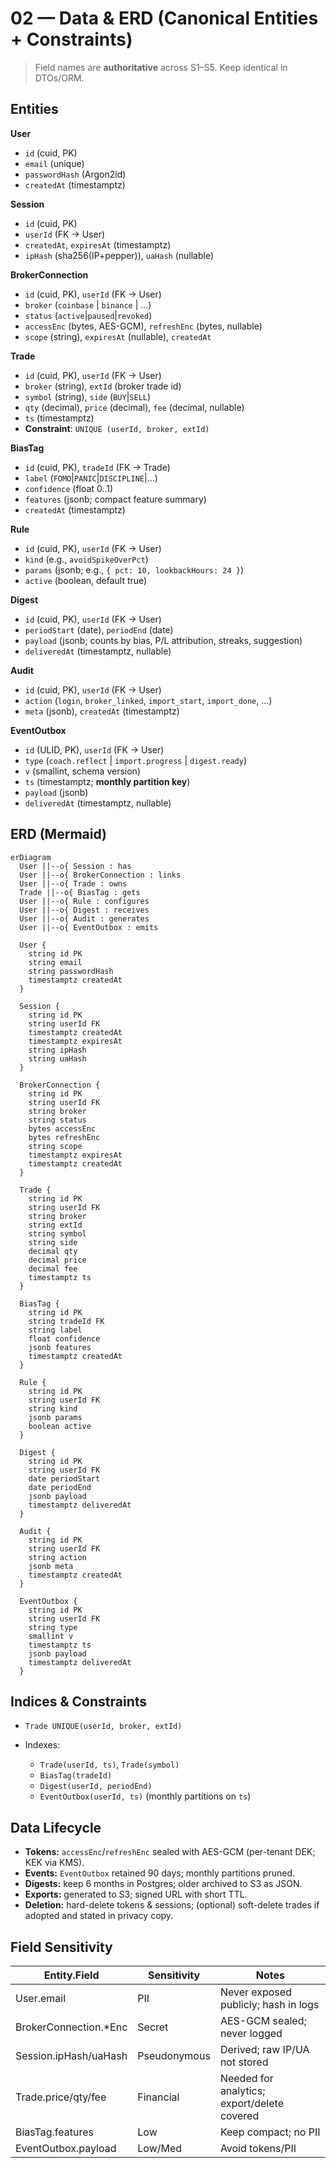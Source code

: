 # 02 — Data & ERD (Canonical Entities + Constraints)

> Field names are **authoritative** across S1–S5. Keep identical in DTOs/ORM.

## Entities

**User**

* `id` (cuid, PK)
* `email` (unique)
* `passwordHash` (Argon2id)
* `createdAt` (timestamptz)

**Session**

* `id` (cuid, PK)
* `userId` (FK → User)
* `createdAt`, `expiresAt` (timestamptz)
* `ipHash` (sha256(IP+pepper)), `uaHash` (nullable)

**BrokerConnection**

* `id` (cuid, PK), `userId` (FK → User)
* `broker` (`coinbase` | `binance` | …)
* `status` (`active`|`paused`|`revoked`)
* `accessEnc` (bytes, AES-GCM), `refreshEnc` (bytes, nullable)
* `scope` (string), `expiresAt` (nullable), `createdAt`

**Trade**

* `id` (cuid, PK), `userId` (FK → User)
* `broker` (string), `extId` (broker trade id)
* `symbol` (string), `side` (`BUY`|`SELL`)
* `qty` (decimal), `price` (decimal), `fee` (decimal, nullable)
* `ts` (timestamptz)
* **Constraint**: `UNIQUE (userId, broker, extId)`

**BiasTag**

* `id` (cuid, PK), `tradeId` (FK → Trade)
* `label` (`FOMO`|`PANIC`|`DISCIPLINE`|…)
* `confidence` (float 0..1)
* `features` (jsonb; compact feature summary)
* `createdAt` (timestamptz)

**Rule**

* `id` (cuid, PK), `userId` (FK → User)
* `kind` (e.g., `avoidSpikeOverPct`)
* `params` (jsonb; e.g., `{ pct: 10, lookbackHours: 24 }`)
* `active` (boolean, default true)

**Digest**

* `id` (cuid, PK), `userId` (FK → User)
* `periodStart` (date), `periodEnd` (date)
* `payload` (jsonb; counts by bias, P/L attribution, streaks, suggestion)
* `deliveredAt` (timestamptz, nullable)

**Audit**

* `id` (cuid, PK), `userId` (FK → User)
* `action` (`login`, `broker_linked`, `import_start`, `import_done`, …)
* `meta` (jsonb), `createdAt` (timestamptz)

**EventOutbox**

* `id` (ULID, PK), `userId` (FK → User)
* `type` (`coach.reflect` | `import.progress` | `digest.ready`)
* `v` (smallint, schema version)
* `ts` (timestamptz; **monthly partition key**)
* `payload` (jsonb)
* `deliveredAt` (timestamptz, nullable)

## ERD (Mermaid)

```mermaid
erDiagram
  User ||--o{ Session : has
  User ||--o{ BrokerConnection : links
  User ||--o{ Trade : owns
  Trade ||--o{ BiasTag : gets
  User ||--o{ Rule : configures
  User ||--o{ Digest : receives
  User ||--o{ Audit : generates
  User ||--o{ EventOutbox : emits

  User {
    string id PK
    string email
    string passwordHash
    timestamptz createdAt
  }

  Session {
    string id PK
    string userId FK
    timestamptz createdAt
    timestamptz expiresAt
    string ipHash
    string uaHash
  }

  BrokerConnection {
    string id PK
    string userId FK
    string broker
    string status
    bytes accessEnc
    bytes refreshEnc
    string scope
    timestamptz expiresAt
    timestamptz createdAt
  }

  Trade {
    string id PK
    string userId FK
    string broker
    string extId
    string symbol
    string side
    decimal qty
    decimal price
    decimal fee
    timestamptz ts
  }

  BiasTag {
    string id PK
    string tradeId FK
    string label
    float confidence
    jsonb features
    timestamptz createdAt
  }

  Rule {
    string id PK
    string userId FK
    string kind
    jsonb params
    boolean active
  }

  Digest {
    string id PK
    string userId FK
    date periodStart
    date periodEnd
    jsonb payload
    timestamptz deliveredAt
  }

  Audit {
    string id PK
    string userId FK
    string action
    jsonb meta
    timestamptz createdAt
  }

  EventOutbox {
    string id PK
    string userId FK
    string type
    smallint v
    timestamptz ts
    jsonb payload
    timestamptz deliveredAt
  }
```

## Indices & Constraints

* `Trade UNIQUE(userId, broker, extId)`
* Indexes:

  * `Trade(userId, ts)`, `Trade(symbol)`
  * `BiasTag(tradeId)`
  * `Digest(userId, periodEnd)`
  * `EventOutbox(userId, ts)` (monthly partitions on `ts`)

## Data Lifecycle

* **Tokens:** `accessEnc`/`refreshEnc` sealed with AES-GCM (per-tenant DEK; KEK via KMS).
* **Events:** `EventOutbox` retained 90 days; monthly partitions pruned.
* **Digests:** keep 6 months in Postgres; older archived to S3 as JSON.
* **Exports:** generated to S3; signed URL with short TTL.
* **Deletion:** hard-delete tokens & sessions; (optional) soft-delete trades if adopted and stated in privacy copy.

## Field Sensitivity

| Entity.Field           | Sensitivity  | Notes                                       |
| ---------------------- | ------------ | ------------------------------------------- |
| User.email             | PII          | Never exposed publicly; hash in logs        |
| BrokerConnection.\*Enc | Secret       | AES-GCM sealed; never logged                |
| Session.ipHash/uaHash  | Pseudonymous | Derived; raw IP/UA not stored               |
| Trade.price/qty/fee    | Financial    | Needed for analytics; export/delete covered |
| BiasTag.features       | Low          | Keep compact; no PII                        |
| EventOutbox.payload    | Low/Med      | Avoid tokens/PII                            |
